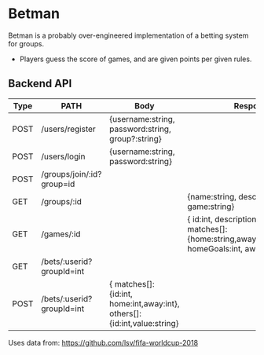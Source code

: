# Betman

Betman is a probably over-engineered implementation of a betting system for groups. 
* Players guess the score of games, and are given points per given rules.

## Backend API

| Type | PATH | Body | Response |
|------|------|------|----------|
| POST | /users/register | {username:string, password:string, group?:string} |  |
| POST | /users/login | {username:string, password:string} |  |
| POST | /groups/join/:id?group=id |  |  |
| GET  | /groups/:id | | {name:string, description:string, game:string}
| GET  | /games/:id  | | { id:int, description:string, matches[]: {home:string,away:string,date:date, homeGoals:int, awayGoals:int} }
| GET  | /bets/:userid?groupId=int
| POST | /bets/:userid?groupId=int | { matches[]: {id:int, home:int,away:int}, others[]: {id:int,value:string} | |


    



Uses data from:
https://github.com/lsv/fifa-worldcup-2018